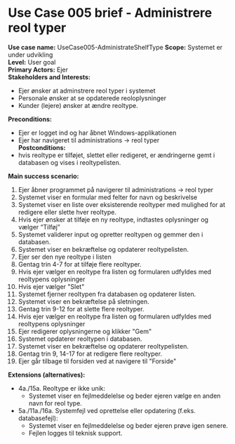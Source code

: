 ﻿# Use Case 005 brief - Administrere reol typer

**Use case name:** UseCase005-AdministrateShelfType
**Scope:** Systemet er under udvikling  
**Level:** User goal  
**Primary Actors:** Ejer  
**Stakeholders and Interests:** 
- Ejer ønsker at adminstrere reol typer i systemet
- Personale ønsker at se opdaterede reoloplysninger
- Kunder (lejere) ønsker at ændre reoltype.

**Preconditions:**  
- Ejer er logget ind og har åbnet Windows-applikationen  
- Ejer har navigeret til administrations -> reol typer  
**Postconditions:**  
- hvis reoltype er tilføjet, slettet eller redigeret, er ændringerne gemt i databasen og vises i reoltypelisten.

**Main success scenario:**  
1. Ejer åbner programmet på navigerer til administrations -> reol typer
1. Systemet viser en formular med felter for navn og beskrivelse
1. Systemet viser en liste over eksisterende reoltyper med mulighed for at redigere eller slette hver reoltype.
1. Hvis ejer ønsker at tilføje en ny reoltype, indtastes oplysninger og vælger “Tilføj”
1. Systemet validerer input og opretter reoltypen og gemmer den i databasen.
1. Systemet viser en bekræftelse og opdaterer reoltypelisten.
1. Ejer ser den nye reoltype i listen
1. Gentag trin 4-7 for at tilføje flere reoltyper.
1. Hvis ejer vælger en reoltype fra listen og formularen udfyldes med reoltypens oplysninger
1. Hvis ejer vælger "Slet"
1. Systemet fjerner reoltypen fra databasen og opdaterer listen.
1. Systemet viser en bekræftelse på sletningen.
1. Gentag trin 9-12 for at slette flere reoltyper.
1. Hvis ejer vælger en reoltype fra listen og formularen udfyldes med reoltypens oplysninger
1. Ejer redigerer oplysningerne og klikker "Gem"
1. Systemet opdaterer reoltypen i databasen.
1. Systemet viser en bekræftelse og opdaterer reoltypelisten.
1. Gentag trin 9, 14-17 for at redigere flere reoltyper.
1. Ejer går tilbage til forsiden ved at navigere til "Forside"

**Extensions (alternatives):**  
- 4a./15a. Reoltype er ikke unik:  
  - Systemet viser en fejlmeddelelse og beder ejeren vælge en anden navn for reol type.  
- 5a./11a./16a. Systemfejl ved oprettelse eller opdatering (f.eks. databasefejl):  
  - Systemet viser en fejlmeddelelse og beder ejeren prøve igen senere.  
  - Fejlen logges til teknisk support.  